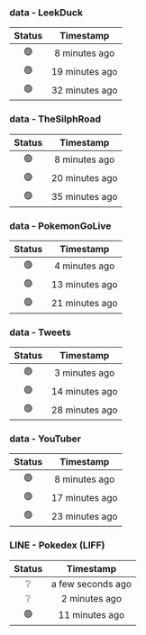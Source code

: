 ### data - LeekDuck
| Status | Timestamp |
|:------:|:---------:|
| 🟢 | 8 minutes ago |
| 🟢 | 19 minutes ago |
| 🟢 | 32 minutes ago |

### data - TheSilphRoad
| Status | Timestamp |
|:------:|:---------:|
| 🟢 | 8 minutes ago |
| 🟢 | 20 minutes ago |
| 🟢 | 35 minutes ago |

### data - PokemonGoLive
| Status | Timestamp |
|:------:|:---------:|
| 🟢 | 4 minutes ago |
| 🟢 | 13 minutes ago |
| 🟢 | 21 minutes ago |

### data - Tweets
| Status | Timestamp |
|:------:|:---------:|
| 🟢 | 3 minutes ago |
| 🟢 | 14 minutes ago |
| 🟢 | 28 minutes ago |

### data - YouTuber
| Status | Timestamp |
|:------:|:---------:|
| 🟢 | 8 minutes ago |
| 🟢 | 17 minutes ago |
| 🟢 | 23 minutes ago |

### LINE - Pokedex (LIFF)
| Status | Timestamp |
|:------:|:---------:|
| ❔ | a few seconds ago |
| ❔ | 2 minutes ago |
| 🟢 | 11 minutes ago |

